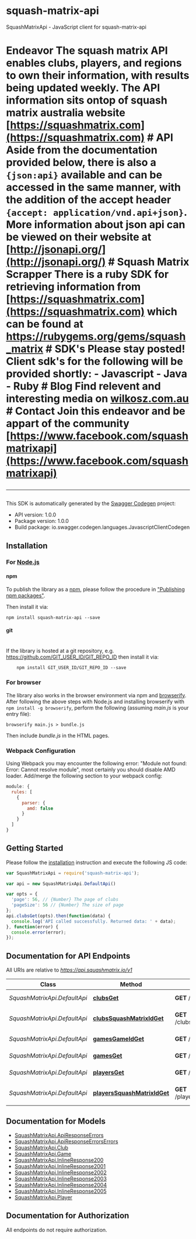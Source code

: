 # squash-matrix-api

SquashMatrixApi - JavaScript client for squash-matrix-api
# Endeavor The squash matrix API enables clubs, players, and regions to own their information, with results being updated weekly. The API information sits ontop of squash matrix australia website [https://squashmatrix.com](https://squashmatrix.com) # API Aside from the documentation provided below, there is also a `{json:api}` available and can be accessed in the same manner, with the addition of the accept header `{accept: application/vnd.api+json}`. More information about json api can be viewed on their website at [http://jsonapi.org/](http://jsonapi.org/) # Squash Matrix Scrapper There is a ruby SDK for retrieving information from [https://squashmatrix.com](https://squashmatrix.com) which can be found at https://rubygems.org/gems/squash_matrix # SDK's Please stay posted! Client sdk's for the following will be provided shortly:    - Javascript   - Java   - Ruby  # Blog Find relevent and interesting media on [wilkosz.com.au](http://wilkosz.com.au) # Contact Join this endeavor and be appart of the community [https://www.facebook.com/squashmatrixapi](https://www.facebook.com/squashmatrixapi) <hr />
This SDK is automatically generated by the [Swagger Codegen](https://github.com/swagger-api/swagger-codegen) project:

- API version: 1.0.0
- Package version: 1.0.0
- Build package: io.swagger.codegen.languages.JavascriptClientCodegen

## Installation

### For [Node.js](https://nodejs.org/)

#### npm

To publish the library as a [npm](https://www.npmjs.com/),
please follow the procedure in ["Publishing npm packages"](https://docs.npmjs.com/getting-started/publishing-npm-packages).

Then install it via:

```shell
npm install squash-matrix-api --save
```

#### git
#
If the library is hosted at a git repository, e.g.
https://github.com/GIT_USER_ID/GIT_REPO_ID
then install it via:

```shell
    npm install GIT_USER_ID/GIT_REPO_ID --save
```

### For browser

The library also works in the browser environment via npm and [browserify](http://browserify.org/). After following
the above steps with Node.js and installing browserify with `npm install -g browserify`,
perform the following (assuming *main.js* is your entry file):

```shell
browserify main.js > bundle.js
```

Then include *bundle.js* in the HTML pages.

### Webpack Configuration

Using Webpack you may encounter the following error: "Module not found: Error:
Cannot resolve module", most certainly you should disable AMD loader. Add/merge
the following section to your webpack config:

```javascript
module: {
  rules: [
    {
      parser: {
        amd: false
      }
    }
  ]
}
```

## Getting Started

Please follow the [installation](#installation) instruction and execute the following JS code:

```javascript
var SquashMatrixApi = require('squash-matrix-api');

var api = new SquashMatrixApi.DefaultApi()

var opts = { 
  'page': 56, // {Number} The page of clubs
  'pageSize': 56 // {Number} The size of page
};
api.clubsGet(opts).then(function(data) {
  console.log('API called successfully. Returned data: ' + data);
}, function(error) {
  console.error(error);
});


```

## Documentation for API Endpoints

All URIs are relative to *https://api.squashmatrix.io/v1*

Class | Method | HTTP request | Description
------------ | ------------- | ------------- | -------------
*SquashMatrixApi.DefaultApi* | [**clubsGet**](docs/DefaultApi.md#clubsGet) | **GET** /clubs | Get page of clubs
*SquashMatrixApi.DefaultApi* | [**clubsSquashMatrixIdGet**](docs/DefaultApi.md#clubsSquashMatrixIdGet) | **GET** /clubs/{squashMatrixId} | Get club by Squash Matrix ID
*SquashMatrixApi.DefaultApi* | [**gamesGameIdGet**](docs/DefaultApi.md#gamesGameIdGet) | **GET** /games/{gameId} | Get game by ID
*SquashMatrixApi.DefaultApi* | [**gamesGet**](docs/DefaultApi.md#gamesGet) | **GET** /games | Get page of games
*SquashMatrixApi.DefaultApi* | [**playersGet**](docs/DefaultApi.md#playersGet) | **GET** /players | Get page of players
*SquashMatrixApi.DefaultApi* | [**playersSquashMatrixIdGet**](docs/DefaultApi.md#playersSquashMatrixIdGet) | **GET** /players/{squashMatrixId} | Get player by Squash Matrix ID


## Documentation for Models

 - [SquashMatrixApi.ApiResponseErrors](docs/ApiResponseErrors.md)
 - [SquashMatrixApi.ApiResponseErrorsErrors](docs/ApiResponseErrorsErrors.md)
 - [SquashMatrixApi.Club](docs/Club.md)
 - [SquashMatrixApi.Game](docs/Game.md)
 - [SquashMatrixApi.InlineResponse200](docs/InlineResponse200.md)
 - [SquashMatrixApi.InlineResponse2001](docs/InlineResponse2001.md)
 - [SquashMatrixApi.InlineResponse2002](docs/InlineResponse2002.md)
 - [SquashMatrixApi.InlineResponse2003](docs/InlineResponse2003.md)
 - [SquashMatrixApi.InlineResponse2004](docs/InlineResponse2004.md)
 - [SquashMatrixApi.InlineResponse2005](docs/InlineResponse2005.md)
 - [SquashMatrixApi.Player](docs/Player.md)


## Documentation for Authorization

 All endpoints do not require authorization.

